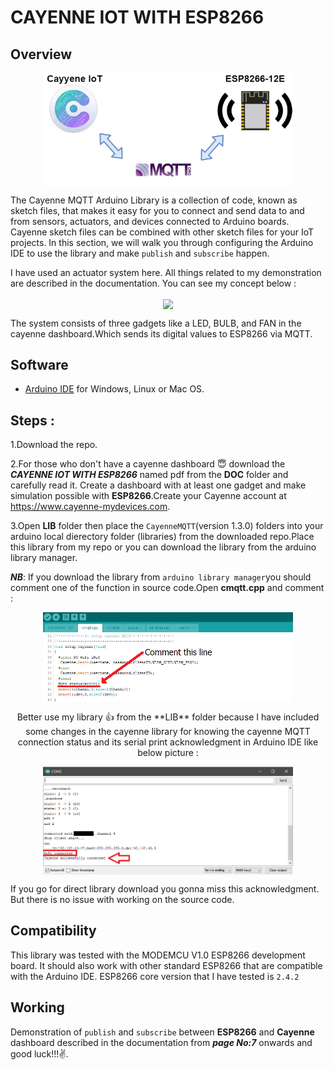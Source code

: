# CAYENNE IOT WITH ESP8266
## Overview

<p align="center">
  <img src="IMG/download.png" width="400" align="center">
</p 

The Cayenne MQTT Arduino Library is a collection of code, known as sketch files, that makes it easy for you to connect and send data to and from sensors, actuators, and devices connected to Arduino boards. Cayenne sketch files can be combined with other sketch files for your IoT projects. In this section, we will walk you through configuring the Arduino IDE to use the library and make `publish` and `subscribe` happen.

I have used an actuator system here. All things related to my demonstration are described in the documentation. You can see my concept below :

<p align="center">
  <img src="IMG/system.png" width="400" align="center">
</p

The system consists of three gadgets like a LED, BULB, and FAN in the cayenne dashboard.Which sends its digital values to ESP8266 via MQTT.

## Software
* [Arduino IDE](https://www.arduino.cc/en/Main/Software) for Windows, Linux or Mac OS.

## Steps :
 1.Download the repo.
 
 2.For those who don't have a cayenne dashboard 😇 download the ***CAYENNE IOT WITH ESP8266*** named pdf from the **DOC** folder and carefully read it. 
   Create a dashboard with at least one gadget and make simulation possible with **ESP8266**.Create your Cayenne account at https://www.cayenne-mydevices.com.
 
 3.Open **LIB** folder then place the `CayenneMQTT`(version 1.3.0) folders into your arduino local dierectory folder (libraries) from the downloaded repo.Place this library from    my repo or you can download the library from the arduino library manager.
 
   ***NB***: If you download the library from `arduino library manager`you should comment one of the function in source code.Open **cmqtt.cpp** and comment :  

<p align="center">
  <img src="IMG/Screenshot%20(83).png" width="400" align="center">
</p
  
<p align="center"><p align="center">

<div align="center">Better use my library 👍 from the **LIB** folder because I have included some changes in the cayenne library for knowing the cayenne MQTT connection status and its serial print acknowledgment in Arduino IDE like below picture :</div>

<p align="center">
  <img src="IMG/Screenshot%20(81).png" width="400" align="center">
</p
  
If you go for direct library download you gonna miss this acknowledgment. But there is no issue with working on the source code. 

## Compatibility
This library was tested with the MODEMCU V1.0 ESP8266  development board. It should also work with other standard ESP8266 that are compatible with the Arduino IDE.
ESP8266 core version that I have tested is `2.4.2` 

## Working 
Demonstration of `publish` and `subscribe` between **ESP8266** and **Cayenne** dashboard described in the documentation from ***page No:7*** onwards and good luck!!!✌️.
